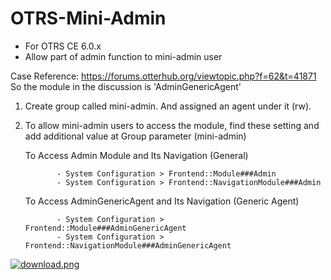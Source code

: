 # OTRS-Mini-Admin
- For OTRS CE 6.0.x
- Allow part of admin function to mini-admin user

Case Reference: https://forums.otterhub.org/viewtopic.php?f=62&t=41871  
So the module in the discussion is 'AdminGenericAgent'  

1. Create group called mini-admin. And assigned an agent under it (rw).

2. To allow mini-admin users to access the module, find these setting and add additional value at Group parameter (mini-admin)  
    
      To Access Admin Module and Its Navigation (General)  
      
              - System Configuration > Frontend::Module###Admin  
              - System Configuration > Frontend::NavigationModule###Admin  
            
            
      To Access AdminGenericAgent and Its Navigation (Generic Agent)  
      
              - System Configuration > Frontend::Module###AdminGenericAgent  
              - System Configuration > Frontend::NavigationModule###AdminGenericAgent  
          
  
[![download.png](https://i.postimg.cc/FKgqx6qs/download.png)](https://postimg.cc/FfzDrTN2)  